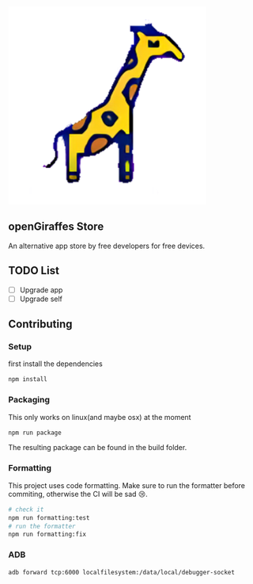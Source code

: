![logo](images/icon.png)

## openGiraffes Store

An alternative app store by free developers for free devices.

## TODO List

-   [ ] Upgrade app
-   [ ] Upgrade self

## Contributing

### Setup

first install the dependencies

```sh
npm install
```

### Packaging

This only works on linux(and maybe osx) at the moment

```sh
npm run package
```

The resulting package can be found in the build folder.

### Formatting

This project uses code formatting. Make sure to run the formatter before commiting, otherwise the CI will be sad 😢.

```sh
# check it
npm run formatting:test
# run the formatter
npm run formatting:fix
```

### ADB

```sh
adb forward tcp:6000 localfilesystem:/data/local/debugger-socket
```
